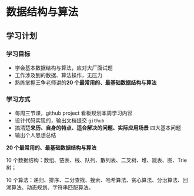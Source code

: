 # 数据结构与算法

## 学习计划

### 学习目标

  - 学会基本数据结构与算法，应对大厂面试题
  - 工作涉及到的数据、算法操作，无压力
  - 熟练掌握王争老师讲的**20 个最常用的、最基础数据结构与算法**

### 学习方式

  - 每周三节课，github project 看板规划本周学习内容
  - 设计代码实现的，输出文档提交 `github`
  - 搞清楚**来历、自身的特点、适合解决的问题、实际应用场景** 四大基本问题
  - 输出个人思想总结

  **20 个最常用的、最基础数据结构与算法**

  10 个数据结构：数组、链表、栈、队列、散列表、二叉树、堆、跳表、图、Trie 树；
  
  10 个算法：递归、排序、二分查找、搜索、哈希算法、贪心算法、分治算法、回溯算法、动态规划、字符串匹配算法。
